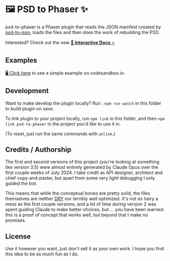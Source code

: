 # 🖼️ PSD to Phaser ✨

psd-to-phaser is a Phaser plugin that reads the JSON manifest created by [psd-to-json](https://pypi.org/project/psd-to-json/), loads the files and then does the work of rebuilding the PSD. 

 Interested? Check out the new [🪩 **Interactive Docs** ⭐️](https://laffan.github.io/psd-to-phaser/)

## Examples

[🖥️ Click here](https://codesandbox.io/p/github/laffan/psd-to-phaser-example-1/) to see a simple example on codesandbox.io.


## Development

Want to make develop the plugin locally?  Run : `npm run watch` in this folder to build plugin on save.

To link plugin to your project locally, run `npm link` in this folder, and then `npm link psd-to-phaser` in the project you'd like to use it in.

(To reset, just run the same commands with `unlink`.)

## Credits / Authorship

The first and second versions of this project (you're looking at something like version 3.5) were almost entirely generated by Claude Opus over the first couple weeks of July 2024. I take credit as API designer, architect and chief copy-and-paster, but apart from some very light debugging I only guided the bot.

This means that while the conceptual bones are pretty solid, the files themselves are neither [DRY](https://en.wikipedia.org/wiki/Don%27t_repeat_yourself) nor terribly well optimized.   It's not _as_ hairy a mess as the first couple versions, and a lot of time during version 2 was spent guiding Claude to make better choices, but ... you have been warned: this is a proof of concept that works well, but beyond that I make no promises.

## License

Use it however you want, just don't sell it as your own work. I hope you find this idea to be as much fun as I do.
